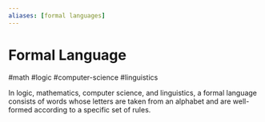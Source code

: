 ```yaml
---
aliases: [formal languages]
---
```

# Formal Language
#math #logic #computer-science #linguistics

In logic, mathematics, computer science, and linguistics, a formal language consists of words whose letters are taken from an alphabet and are well-formed according to a specific set of rules.